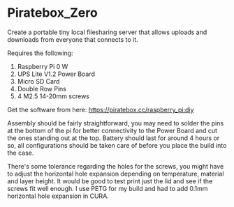 # Piratebox_Zero
 Create a portable tiny local filesharing server that allows uploads and downloads from everyone that connects to it.

 Requires the following:

 1. Raspberry Pi 0 W
 2. UPS Lite V1.2 Power Board
 3. Micro SD Card
 4. Double Row Pins
 5. 4 M2.5 14-20mm screws

 Get the software from here:
 https://piratebox.cc/raspberry_pi:diy

 Assembly should be fairly straightforward, you may need to solder the pins at the bottom of the pi for better connectivity to the Power Board and cut the ones standing out at the top. Battery should last for around 4 hours or so, all configurations should be taken care of before you place the build into the case.

 There's some tolerance regarding the holes for the screws, you might have to adjust the horizontal hole expansion depending on temperature, material and layer height. It would be good to test print just the lid and see if the screws fit well enough. I use PETG for my build and had to add 0.1mm horizontal hole expansion in CURA.